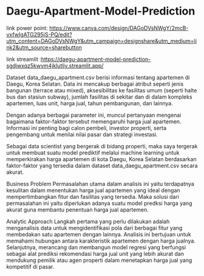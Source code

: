 # Daegu-Apartment-Model-Prediction

link power point: https://www.canva.com/design/DAGoDVsNWgY/2mcB-vxfwIgATG295jS-PQ/edit?utm_content=DAGoDVsNWgY&utm_campaign=designshare&utm_medium=link2&utm_source=sharebutton

link streamlit :https://daegu-apartment-model-prediction-sgdjwxqz5kwvm4jklutljy.streamlit.app/

Dataset data_daegu_apartment.csv berisi informasi tentang apartemen di Daegu, Korea Selatan. Data ini mencakup berbagai atribut seperti jenis bangunan (terrace atau mixed), aksesibilitas ke fasilitas umum (seperti halte bus dan stasiun subway), jumlah fasilitas di sekitar dan di dalam kompleks apartemen, luas unit, harga jual, tahun pembangunan, dan lainnya.

Dengan adanya berbagai parameter ini, muncul pertanyaan mengenai bagaimana faktor-faktor tersebut memengaruhi harga jual apartemen. Informasi ini penting bagi calon pembeli, investor properti, serta pengembang untuk menilai nilai pasar dan strategi investasi.

Sebagai data scientist yang bergerak di bidang properti, maka saya tergerak untuk membuat suatu model prediktif melalui machine learning untuk memperkirakan harga apartemen di kota Daegu, Korea Selatan berdasarkan faktor-faktor yang tersedia dalam dataset data_daegu_apartment.csv secara akurat.

Business Problem
Permasalahan utama dalam analisis ini yaitu terdapatnya kesulitan dalam menentukan harga jual apartemen yang ideal dengan mempertimbangkan fitur dan fasilitas yang tersedia. Maka solusi dari permasalahan ini yaitu diperlukan adanya suatu model predksi harga yang akurat guna membantu penentuan harga jual apartemen.

Analytic Approach
Langkah pertama yang perlu dilakukan adalah menganalisis data untuk mengidentifikasi pola dari berbagai fitur yang membedakan satu apartemen dengan lainnya. Analisis ini bertujuan untuk memahami hubungan antara karakteristik apartemen dengan harga jualnya.
Selanjutnya, merancang dan membangun model regresi yang berfungsi sebagai alat prediksi rekomendasi harga jual unit yang lebih akurat dan mendukung pemilik atau agen properti dalam menetapkan harga jual yang kompetitif di pasar.
